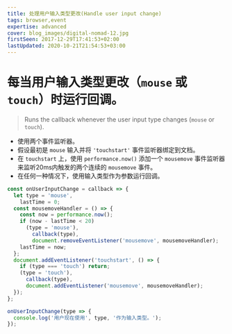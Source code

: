 ```yaml
---
title: 处理用户输入类型更改(Handle user input change)
tags: browser,event
expertise: advanced
cover: blog_images/digital-nomad-12.jpg
firstSeen: 2017-12-29T17:41:53+02:00
lastUpdated: 2020-10-21T21:54:53+03:00
---
```


# 每当用户输入类型更改（`mouse` 或 `touch`）时运行回调。
> Runs the callback whenever the user input type changes (`mouse` or `touch`).

- 使用两个事件监听器。
- 假设最初是 `mouse` 输入并将 `'touchstart'` 事件监听器绑定到文档。
- 在 `touchstart` 上，使用 `performance.now()` 添加一个 `mousemove` 事件监听器来监听20ms内触发的两个连续的 `mousemove` 事件。
- 在任何一种情况下，使用输入类型作为参数运行回调。

```js
const onUserInputChange = callback => {
  let type = 'mouse',
    lastTime = 0;
  const mousemoveHandler = () => {
    const now = performance.now();
    if (now - lastTime < 20)
      (type = 'mouse'),
        callback(type),
        document.removeEventListener('mousemove', mousemoveHandler);
    lastTime = now;
  };
  document.addEventListener('touchstart', () => {
    if (type === 'touch') return;
    (type = 'touch'),
      callback(type),
      document.addEventListener('mousemove', mousemoveHandler);
  });
};
```

```js
onUserInputChange(type => {
  console.log('用户现在使用', type, '作为输入类型。');
});
```
